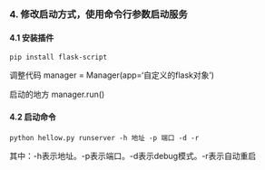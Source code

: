 ### 4. 修改启动方式，使用命令行参数启动服务

#### 4.1 安装插件


	pip install flask-script

调整代码
	manager = Manager(app=‘自定义的flask对象’)

启动的地方
	manager.run()

#### 4.2 启动命令

	python hellow.py runserver -h 地址 -p 端口 -d -r

其中：-h表示地址。-p表示端口。-d表示debug模式。-r表示自动重启

 



